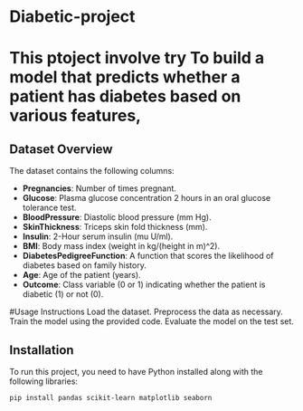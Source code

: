 # Diabetic-project 
# This ptoject involve try To build a model that predicts whether a patient has diabetes based on various features,

## Dataset Overview

The dataset contains the following columns:
- **Pregnancies**: Number of times pregnant.
- **Glucose**: Plasma glucose concentration 2 hours in an oral glucose tolerance test.
- **BloodPressure**: Diastolic blood pressure (mm Hg).
- **SkinThickness**: Triceps skin fold thickness (mm).
- **Insulin**: 2-Hour serum insulin (mu U/ml).
- **BMI**: Body mass index (weight in kg/(height in m)^2).
- **DiabetesPedigreeFunction**: A function that scores the likelihood of diabetes based on family history.
- **Age**: Age of the patient (years).
- **Outcome**: Class variable (0 or 1) indicating whether the patient is diabetic (1) or not (0).

#Usage Instructions
Load the dataset.
Preprocess the data as necessary.
Train the model using the provided code.
Evaluate the model on the test set.

## Installation

To run this project, you need to have Python installed along with the following libraries:
```bash
pip install pandas scikit-learn matplotlib seaborn
